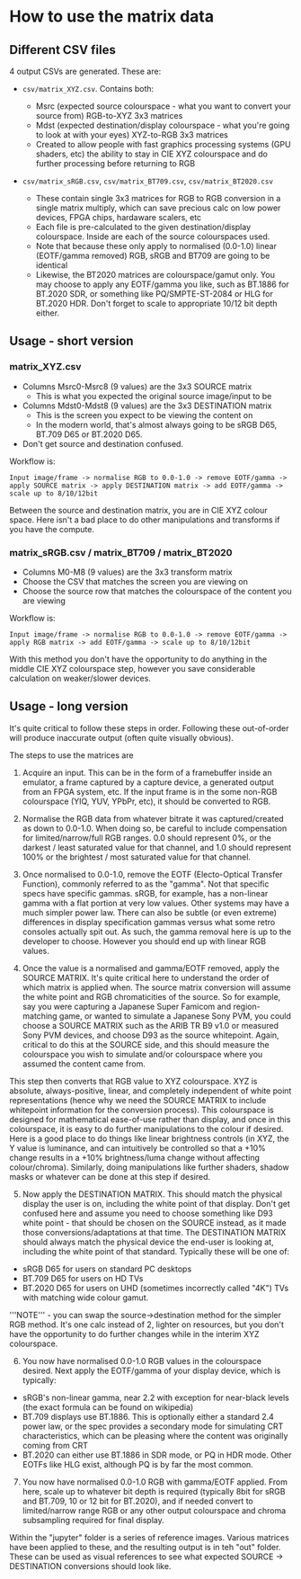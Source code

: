 # How to use the matrix data

## Different CSV files

4 output CSVs are generated. These are:

* `csv/matrix_XYZ.csv`. Contains both:
  * Msrc (expected source colourspace - what you want to convert your source from) RGB-to-XYZ 3x3 matrices
  * Mdst (expected destination/display colourspace - what you're going to look at with your eyes) XYZ-to-RGB 3x3 matrices
  * Created to allow people with fast graphics processing systems (GPU shaders, etc) the ability to stay in CIE XYZ colourspace and do further processing before returning to RGB

* `csv/matrix_sRGB.csv`, `csv/matrix_BT709.csv`, `csv/matrix_BT2020.csv`
  * These contain single 3x3 matrices for RGB to RGB conversion in a single matrix multiply, which can save precious calc on low power devices, FPGA chips, hardaware scalers, etc
  * Each file is pre-calculated to the given destination/display colourspace.  Inside are each of the source colourspaces used. 
  * Note that because these only apply to normalised (0.0-1.0) linear (EOTF/gamma removed) RGB, sRGB and BT709 are going to be identical
  * Likewise, the BT2020 matrices are colourspace/gamut only. You may choose to apply any EOTF/gamma you like, such as BT.1886 for BT.2020 SDR, or something like PQ/SMPTE-ST-2084 or HLG for BT.2020 HDR.  Don't forget to scale to appropriate 10/12 bit depth either.

## Usage - short version

### matrix_XYZ.csv
* Columns Msrc0-Msrc8 (9 values) are the 3x3 SOURCE matrix
  * This is what you expected the original source image/input to be
* Columns Mdst0-Mdst8 (9 values) are the 3x3 DESTINATION matrix
  * This is the screen you expect to be viewing the content on
  * In the modern world, that's almost always going to be sRGB D65, BT.709 D65 or BT.2020 D65. 
* Don't get source and destination confused.

Workflow is:

```
Input image/frame -> normalise RGB to 0.0-1.0 -> remove EOTF/gamma -> apply SOURCE matrix -> apply DESTINATION matrix -> add EOTF/gamma -> scale up to 8/10/12bit
```

Between the source and destination matrix, you are in CIE XYZ colour space.  Here isn't a bad place to do other manipulations and transforms if you have the compute. 

### matrix_sRGB.csv / matrix_BT709 / matrix_BT2020
* Columns M0-M8 (9 values) are the 3x3 transform matrix
* Choose the CSV that matches the screen you are viewing on
* Choose the source row that matches the colourspace of the content you are viewing

Workflow is:

```
Input image/frame -> normalise RGB to 0.0-1.0 -> remove EOTF/gamma -> apply RGB matrix -> add EOTF/gamma -> scale up to 8/10/12bit
```

With this method you don't have the opportunity to do anything in the middle CIE XYZ colourspace step, however you save considerable calculation on weaker/slower devices. 

## Usage - long version

It's quite critical to follow these steps in order.  Following these out-of-order will produce inaccurate output (often quite visually obvious). 

The steps to use the matrices are

1) Acquire an input.  This can be in the form of a framebuffer inside an emulator, a frame captured by a capture device, a generated output from an FPGA system, etc. If the input frame is in the some non-RGB colourspace (YIQ, YUV, YPbPr, etc), it should be converted to RGB.

2) Normalise the RGB data from whatever bitrate it was captured/created as down to 0.0-1.0.  When doing so, be careful to include compensation for limited/narrow/full RGB ranges. 0.0 should represent 0%, or the darkest / least saturated value for that channel, and 1.0 should represent 100% or the brightest / most saturated value for that channel. 

3) Once normalised to 0.0-1.0, remove the EOTF (Electo-Optical Transfer Function), commonly referred to as the "gamma".  Not that specific specs have specific gammas.  sRGB, for example, has a non-linear gamma with a flat portion at very low values.  Other systems may have a much simpler power law.  There can also be subtle (or even extreme) differences in display specification gammas versus what some retro consoles actually spit out.  As such, the gamma removal here is up to the developer to choose.  However you should end up with linear RGB values.

4) Once the value is a normalised and gamma/EOTF removed, apply the SOURCE MATRIX.  It's quite critical here to understand the order of which matrix is applied when.  The source matrix conversion will assume the white point and RGB chromaticities of the source.  So for example, say you were capturing a Japanese Super Famicom and region-matching game, or wanted to simulate a Japanese Sony PVM, you could choose a SOURCE MATRIX such as the ARIB TR B9 v1.0 or measured Sony PVM devices, and choose D93 as the source whitepoint.  Again, critical to do this at the SOURCE side, and this should measure the colourspace you wish to simulate and/or colourspace where you assumed the content came from. 

This step then converts that RGB value to XYZ colourspace. XYZ is absolute, always-positive, linear, and completely independent of white point representations (hence why we need the SOURCE MATRIX to include whitepoint information for the conversion process).  This colourspace is designed for mathematical ease-of-use rather than display, and once in this colourspace, it is easy to do further manipulations to the colour if desired.  Here is a good place to do things like linear brightness controls (in XYZ, the Y value is luminance, and can intuitively be controlled so that a +10% change results in a +10% brightness/luma change without affecting colour/chroma). Similarly, doing manipulations like further shaders, shadow masks or whatever can be done at this step if desired. 

5) Now apply the DESTINATION MATRIX.  This should match the physical display the user is on, including the white point of that display.  Don't get confused here and assume you need to choose something like D93 white point - that should be chosen on the SOURCE instead, as it made those conversions/adaptations at that time.  The DESTINATION MATRIX should always match the physical device the end-user is looking at, including the white point of that standard. Typically these will be one of:
* sRGB D65 for users on standard PC desktops
* BT.709 D65 for users on HD TVs
* BT.2020 D65 for users on UHD (sometimes incorrectly called "4K") TVs with matching wide colour gamut. 

'''NOTE''' - you can swap the source->destination method for the simpler RGB method.  It's one calc instead of 2, lighter on resources, but you don't have the opportunity to do further changes while in the interim XYZ colourspace. 

6) You now have normalised 0.0-1.0 RGB values in the colourspace desired.  Next apply the EOTF/gamma of your display device, which is typically:
* sRGB's non-linear gamma, near 2.2 with exception for near-black levels (the exact formula can be found on wikipedia)
* BT.709 displays use BT.1886.  This is optionally either a standard 2.4 power law, or the spec provides a secondary mode for simulating CRT characteristics, which can be pleasing where the content was originally coming from CRT
* BT.2020 can either use BT.1886 in SDR mode, or PQ in HDR mode. Other EOTFs like HLG exist, although PQ is by far the most common.

7) You now have normalised 0.0-1.0 RGB with gamma/EOTF applied.  From here, scale up to whatever bit depth is required (typically 8bit for sRGB and BT.709, 10 or 12 bit for BT.2020), and if needed convert to limited/narrow range RGB or any other output colourspace and chroma subsampling required for final display. 

Within the "jupyter" folder is a series of reference images.  Various matrices have been applied to these, and the resulting output is in teh "out" folder.  These can be used as visual references to see what expected SOURCE -> DESTINATION conversions should look like.